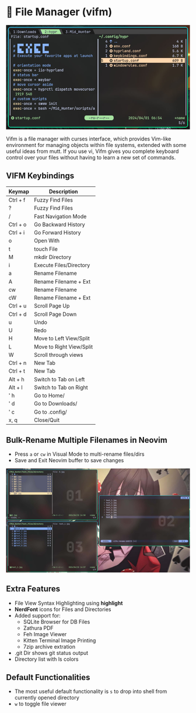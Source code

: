 # 📁 File Manager (vifm)

![VIFM](./assets/vifm.jpg)

Vifm is a file manager with curses interface, which provides Vim-like environment for managing objects within file systems, extended with some useful ideas from mutt. If you use vi, Vifm gives you complete keyboard control over your files without having to learn a new set of commands.

## VIFM Keybindings

| Keymap   | Description              |
| -------- | ------------------------ |
| Ctrl + f | Fuzzy Find Files         |
| ?        | Fuzzy Find Files         |
| /        | Fast Navigation Mode     |
| Ctrl + o | Go Backward History      |
| Ctrl + i | Go Forward History       |
| o        | Open With                |
| t        | touch File               |
| M        | mkdir Directory          |
| i        | Execute Files/Directory  |
| a        | Rename Filename          |
| A        | Rename Filename + Ext    |
| cw       | Rename Filename          |
| cW       | Rename Filename + Ext    |
| Ctrl + u | Scroll Page Up           |
| Ctrl + d | Scroll Page Down         |
| u        | Undo                     |
| U        | Redo                     |
| H        | Move to Left View/Split  |
| L        | Move to Right View/Split |
| W        | Scroll through views     |
| Ctrl + n | New Tab                  |
| Ctrl + t | New Tab                  |
| Alt + h  | Switch to Tab on Left    |
| Alt + l  | Switch to Tab on Right   |
| ' h      | Go to Home/              |
| ' d      | Go to Downloads/         |
| ' c      | Go to .config/           |
| x, q     | Close/Quit               |

## Bulk-Rename Multiple Filenames in Neovim

- Press `a` or `cw` in Visual Mode to multi-rename files/dirs
- Save and Exit Neovim buffer to save changes

![VIFM Bulk Rename](./assets/vifm_rename.jpg)

## Extra Features

- File View Syntax Highlighting using **highlight**
- **NerdFont** icons for Files and Directories
- Added support for:
  - SQLite Browser for DB Files
  - Zathura PDF
  - Feh Image Viewer
  - Kitten Terminal Image Printing
  - 7zip archive extration
- .git Dir shows git status output
- Directory list with ls colors

## Default Functionalities

- The most useful default functionality is `s` to drop into shell from currently opened directory
- `w` to toggle file viewer

